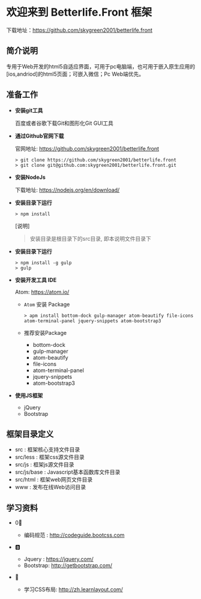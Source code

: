 # 欢迎来到 Betterlife.Front 框架

下载地址：https://github.com/skygreen2001/betterlife.front

## 简介说明

专用于Web开发的html5自适应界面，可用于pc电脑端，也可用于嵌入原生应用的[ios,andriod]的html5页面；可嵌入微信；Pc Web端优先。

## 准备工作

* **安装git工具**

  百度或者谷歌下载Git和图形化Git GUI工具

* **通过Github官网下载**

  官网地址: https://github.com/skygreen2001/betterlife.front
  ```
  > git clone https://github.com/skygreen2001/betterlife.front
  > git clone git@github.com:skygreen2001/betterlife.front.git
  ```

* **安装NodeJs**

  下载地址: https://nodejs.org/en/download/

* **安装目录下运行**

  ```
  > npm install
  ```
  [说明]
  > 安装目录是根目录下的src目录, 即本说明文件目录下


* **安装目录下运行**

  ```
  > npm install -g gulp
  > gulp
  ```

* **安装开发工具 IDE**

  Atom: https://atom.io/

  - `Atom` 安装 Package

    ```
    > apm install bottom-dock gulp-manager atom-beautify file-icons atom-terminal-panel jquery-snippets atom-bootstrap3
    ```

  - 推荐安装Package
    * bottom-dock
    * gulp-manager
    * atom-beautify
    * file-icons
    * atom-terminal-panel
    * jquery-snippets
    * atom-bootstrap3

* **使用JS框架**

  - jQuery
  - Bootstrap


## 框架目录定义

* src         : 框架核心支持文件目录
* src/less    : 框架css源文件目录
* src/js      : 框架js源文件目录
* src/js/base : Javascript基本函数库文件目录
* src/html    : 框架web网页文件目录
* www         : 发布在线Web访问目录


## 学习资料

- 0⃣️
  - 编码规范  : http://codeguide.bootcss.com

- 🅱
  - Jquery   : https://jquery.com/
  - Bootstrap: http://getbootstrap.com/


- 🔎
  - 学习CSS布局: http://zh.learnlayout.com/

